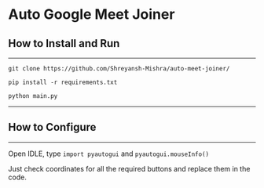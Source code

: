 # Auto Google Meet Joiner

## How to Install and Run
------------------------------------------
``git clone https://github.com/Shreyansh-Mishra/auto-meet-joiner/``

``pip install -r requirements.txt``

``python main.py``

------------------------------------------

## How to Configure
------------------------------------------
Open IDLE, type ``import pyautogui`` and ``pyautogui.mouseInfo()``

Just check coordinates for all the required buttons and replace them in the code.
